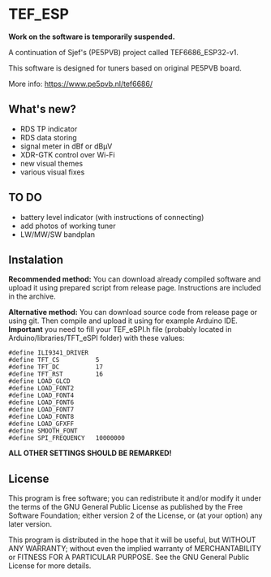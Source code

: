 # TEF_ESP

**Work on the software is temporarily suspended.**

A continuation of Sjef's (PE5PVB) project called TEF6686_ESP32-v1.

This software is designed for tuners based on original PE5PVB board.

More info: https://www.pe5pvb.nl/tef6686/

## What's new?
- RDS TP indicator
- RDS data storing
- signal meter in dBf or dBµV
- XDR-GTK control over Wi-Fi
- new visual themes
- various visual fixes

## TO DO
- battery level indicator (with instructions of connecting)
- add photos of working tuner
- LW/MW/SW bandplan

## Instalation
**Recommended method:** You can download already compiled software and upload it using prepared script from release page. Instructions are included in the archive.

**Alternative method:** You can download source code from release page or using git. Then compile and upload it using for example Arduino IDE. **Important** you need to fill your TEF_eSPI.h file (probably located in Arduino/libraries/TFT_eSPI folder) with these values:
```
#define ILI9341_DRIVER
#define TFT_CS          5
#define TFT_DC          17
#define TFT_RST         16
#define LOAD_GLCD
#define LOAD_FONT2
#define LOAD_FONT4
#define LOAD_FONT6
#define LOAD_FONT7
#define LOAD_FONT8
#define LOAD_GFXFF
#define SMOOTH_FONT
#define SPI_FREQUENCY   10000000
```
**ALL OTHER SETTINGS SHOULD BE REMARKED!**
  

## License
This program is free software; you can redistribute it and/or modify it under the terms of the GNU General Public License as published by the Free Software Foundation; either version 2 of the License, or (at your option) any later version.

This program is distributed in the hope that it will be useful, but WITHOUT ANY WARRANTY; without even the implied warranty of MERCHANTABILITY or FITNESS FOR A PARTICULAR PURPOSE. See the GNU General Public License for more details. 
